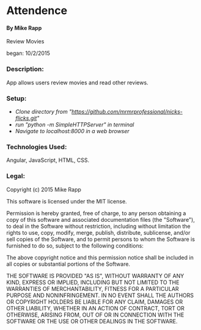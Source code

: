# Attendence

#### By Mike Rapp

Review Movies

began: 10/2/2015


### Description:

App allows users review movies and read other reviews.


### Setup:

* _Clone directory from "https://github.com/mrmrprofessional/nicks-flicks.git"_
* _run "python -m SimpleHTTPServer" in terminal_
* _Navigate to localhost:8000 in a web browser_


### Technologies Used:

Angular, JavaScript, HTML, CSS.


### Legal:


Copyright (c) 2015  Mike Rapp

This software is licensed under the MIT license.

Permission is hereby granted, free of charge, to any person obtaining a copy of this software and associated documentation files (the "Software"), to deal in the Software without restriction, including without limitation the rights to use, copy, modify, merge, publish, distribute, sublicense, and/or sell copies of the Software, and to permit persons to whom the Software is furnished to do so, subject to the following conditions:

The above copyright notice and this permission notice shall be included in all copies or substantial portions of the Software.

THE SOFTWARE IS PROVIDED "AS IS", WITHOUT WARRANTY OF ANY KIND, EXPRESS OR IMPLIED, INCLUDING BUT NOT LIMITED TO THE WARRANTIES OF MERCHANTABILITY, FITNESS FOR A PARTICULAR PURPOSE AND NONINFRINGEMENT. IN NO EVENT SHALL THE AUTHORS OR COPYRIGHT HOLDERS BE LIABLE FOR ANY CLAIM, DAMAGES OR OTHER LIABILITY, WHETHER IN AN ACTION OF CONTRACT, TORT OR OTHERWISE, ARISING FROM, OUT OF OR IN CONNECTION WITH THE SOFTWARE OR THE USE OR OTHER DEALINGS IN THE SOFTWARE.
